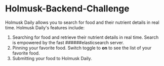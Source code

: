# Holmusk-Backend-Challenge

Holmusk Daily allows you to search for food and their nutrient details in real time. 
Holmusk Daily's features include:
1. Searching for food and retrieve their nutrient details in real time. Search is empowered by the fast ######elasticsearch server.
2. Pinning your favorite food. Switch toggle to **on** to see the list of your favorite food.
3. Submitting your food to Holmusk Daily.
